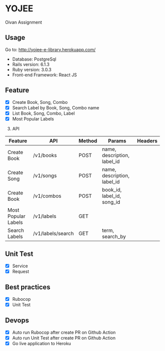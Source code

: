 # YOJEE
Oivan Assignment
## Usage

Go to: http://yojee-e-library.herokuapp.com/
- Database: PostgreSql
- Rails version: 6.1.3
- Ruby version: 3.0.3
- Front-end Framework: React JS

## Feature
- [X] Create Book, Song, Combo
- [X] Search Label by Book, Song, Combo name
- [X] List Book, Song, Combo, Label
- [X] Most Popular Labels

3. API

| Feature       | API           | Method        | Params        | Headers       |
| ------------- | ------------- | ------------- | ------------- | ------------- |
| Create Book         | /v1/books  | POST  | name, description, label_id |   |
| Create Song         | /v1/songs  | POST  | name, description, label_id |   |
| Create Book         | /v1/combos  | POST  | book_id, label_id, song_id |   |
| Most Popular Labels         | /v1/labels  | GET  | |   |
| Search Labels         | /v1/labels/search  | GET  | term, search_by |   |

## Unit Test
  - [X] Service
  - [X] Request

## Best practices
  - [X] Rubocop
  - [X] Unit Test
## Devops
  - [X] Auto run Rubocop after create PR on Github Action
  - [X] Auto run Unit Test after create PR on Github Action
  - [X] Go live application to Heroku

